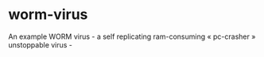 # worm-virus
An example WORM virus - a self replicating ram-consuming « pc-crasher » unstoppable virus -
